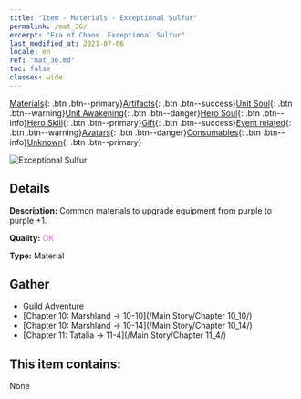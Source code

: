 ```yaml
---
title: "Item - Materials - Exceptional Sulfur"
permalink: /mat_36/
excerpt: "Era of Chaos  Exceptional Sulfur"
last_modified_at: 2021-07-06
locale: en
ref: "mat_36.md"
toc: false
classes: wide
---
```

 [Materials](/Items/){: .btn .btn--primary}[Artifacts](/Items/Artifacts/){: .btn .btn--success}[Unit Soul](/Items/UnitSoul/){: .btn .btn--warning}[Unit Awakening](/Items/UnitAwakening/){: .btn .btn--danger}[Hero Soul](/Items/HeroSoul/){: .btn .btn--info}[Hero Skill](/Items/HeroSkill/){: .btn .btn--primary}[Gift](/Items/Gift/){: .btn .btn--success}[Event related](/Items/Events/){: .btn .btn--warning}[Avatars](/Items/Avatars/){: .btn .btn--danger}[Consumables](/Items/Consumables/){: .btn .btn--info}[Unknown](/Items/Unknown/){: .btn .btn--primary}

 ![Exceptional Sulfur](/images/t/i_cailiao_liuhuang2.png)

## Details
 **Description:** Common materials to upgrade equipment from purple to purple +1.

 **Quality:** <span style="color: #DA70D6">OK</span>

 **Type:** Material

## Gather

*    Guild Adventure 
*    [Chapter 10: Marshland -> 10-10](/Main Story/Chapter 10_10/) 
*    [Chapter 10: Marshland -> 10-14](/Main Story/Chapter 10_14/) 
*    [Chapter 11: Tatalia -> 11-4](/Main Story/Chapter 11_4/) 

## This item contains:

  None

